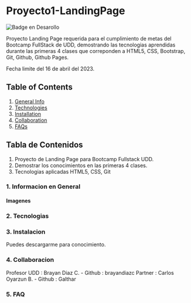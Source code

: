 # Proyecto1-LandingPage
![Badge en Desarollo](https://img.shields.io/badge/STATUS-EN%20DESAROLLO-green)


Proyecto Landing Page requerida para el cumplimiento de metas del Bootcamp FullStack de UDD, demostrando las tecnologias aprendidas durante las primeras 4 clases que correponden a HTML5, CSS, Bootstrap, Git, Github, Github Pages.

Fecha limite del 16 de abril del 2023.


## Table of Contents

1. [General Info](#general-info)
2. [Technologies](#technologies)
3. [Installation](#installation)
4. [Collaboration](#collaboration)
5. [FAQs](#faqs)



## Tabla de Contenidos
1. Proyecto de Landing Page para Bootcamp Fullstack UDD.
2. Demostrar los conocimientos en las primeras 4 clases.
3. Tecnologias aplicadas HTML5, CSS, Git

### 1. Informacion en General


#### Imagenes


### 2. Tecnologias 


### 3. Instalacion

Puedes descargarme para conocimiento.

### 4. Collaboracion

Profesor UDD : Brayan Diaz C. - Github : brayandiazc
Partner : Carlos Oyarzun B. - Github : Galthar

### 5. FAQ





